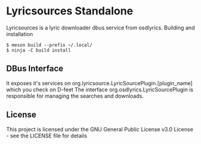 # Lyricsources Standalone

Lyricsources is a lyric downloader dbus service from osdlyrics.
Building and installation

```
$ meson build --prefix ~/.local/
$ ninja -C build install
```

## DBus Interface

It exposes it's services on org.lyricsource.LyricSourcePlugin.[plugin_name] which you check on D-feet
The interface org.osdlyrics.LyricSourcePlugin is responsible for managing the searches and downloads.

## License

This project is licensed under the GNU General Public License v3.0 License - see the LICENSE file for details

